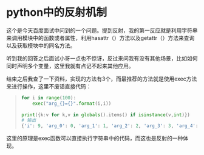 # python中的反射机制

这个是今天百度面试中问到的一个问题。提到反射，我的第一反应就是利用字符串来调用模块中的函数或者属性，利用hasattr（）方法以及getattr（）方法来查询以及获取模块中的同名方法。

听到我的回答之后面试小哥一点也不惊讶，反过来问我有没有其他场景，比如如何同时声明多个变量，这里我就有点记不起来其他应用。

结束之后我查了一下资料，实现的方法有3个，而最推荐的方法就是使用exec方法来进行操作，这里不废话直接代码：



> ```python
> for i in range(100):
>     exec("arg_{}={}".format(i,i))
>     
> print({k:v for k,v in globals().items() if isinstance(v,int)})
> # 输出
> {'i': 9, 'arg_0': 0, 'arg_1': 1, 'arg_2': 2, 'arg_3': 3, 'arg_4': 4, 'arg_5': 5, 'arg_6': 6, 'arg_7': 7, 'arg_8': 8, 'arg_9': 9}
> ```
>
> 

这里的原理是exec函数可以直接执行字符串中的代码，而这也是反射的一种体现。